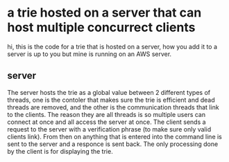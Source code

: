 # a trie hosted on a server that can host multiple concurrect clients

hi, this is the code for a trie that is hosted on a server, how you add it to a server is up to you but mine is running on an AWS server.

## server

The server hosts the trie as a global value between 2 different types of threads, one is the contoler that makes sure the trie is efficient and dead threads are removed, and the other is the communication threads that link to the clients. The reason they are all threads is so multiple users can connect at once and all access the server at once. The client sends a request to the server with a verification phrase (to make sure only valid clients link). From then on anything that is entered into the command line is sent to the server and a responce is sent back. The only processing done by the client is for displaying the trie. 
